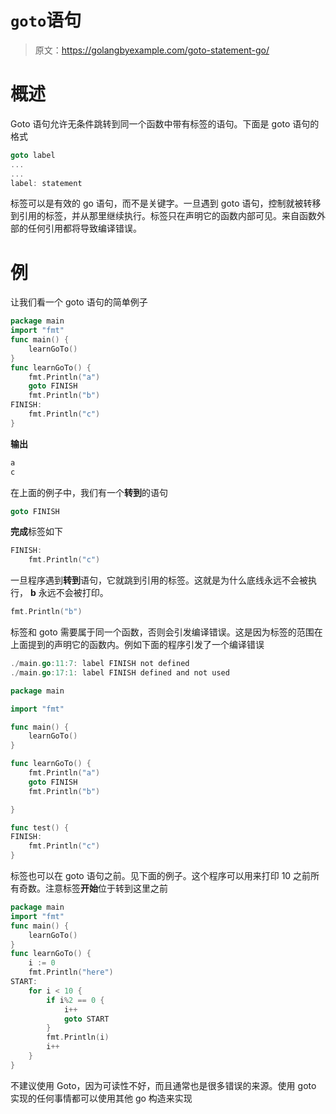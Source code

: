 # `goto`语句

> 原文：<https://golangbyexample.com/goto-statement-go/>

# **概述**

Goto 语句允许无条件跳转到同一个函数中带有标签的语句。下面是 goto 语句的格式

```go
goto label
...
...
label: statement
```

标签可以是有效的 go 语句，而不是关键字。一旦遇到 goto 语句，控制就被转移到引用的标签，并从那里继续执行。标签只在声明它的函数内部可见。来自函数外部的任何引用都将导致编译错误。

# **例**

让我们看一个 goto 语句的简单例子

```go
package main
import "fmt"
func main() {
    learnGoTo()
}
func learnGoTo() {
    fmt.Println("a")
    goto FINISH
    fmt.Println("b")
FINISH:
    fmt.Println("c")
}
```

**输出**

```go
a
c
```

在上面的例子中，我们有一个**转到**的语句

```go
goto FINISH
```

**完成**标签如下

```go
FINISH:
    fmt.Println("c")
```

一旦程序遇到**转到**语句，它就跳到引用的标签。这就是为什么底线永远不会被执行， **b** 永远不会被打印。

```go
fmt.Println("b")
```

标签和 goto 需要属于同一个函数，否则会引发编译错误。这是因为标签的范围在上面提到的声明它的函数内。例如下面的程序引发了一个编译错误

```go
./main.go:11:7: label FINISH not defined
./main.go:17:1: label FINISH defined and not used
```

```go
package main

import "fmt"

func main() {
	learnGoTo()
}

func learnGoTo() {
	fmt.Println("a")
	goto FINISH
	fmt.Println("b")

}

func test() {
FINISH:
	fmt.Println("c")
}
```

标签也可以在 goto 语句之前。见下面的例子。这个程序可以用来打印 10 之前所有奇数。注意标签**开始**位于转到这里之前

```go
package main
import "fmt"
func main() {
    learnGoTo()
}
func learnGoTo() {
    i := 0
    fmt.Println("here")
START:
    for i < 10 {
        if i%2 == 0 {
            i++
            goto START
        }  
        fmt.Println(i)
        i++
    }
}
```

不建议使用 Goto，因为可读性不好，而且通常也是很多错误的来源。使用 goto 实现的任何事情都可以使用其他 go 构造来实现